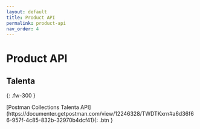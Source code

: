 ```yaml
---
layout: default
title: Product API
permalink: product-api
nav_order: 4
---
```


# Product API

## Talenta
{: .fw-300 }

<span class="fs-3">
[Postman Collections Talenta API](https://documenter.getpostman.com/view/12246328/TWDTKxrn#a6d36f66-957f-4c85-832b-32970b4dcf41){: .btn }
</span>

